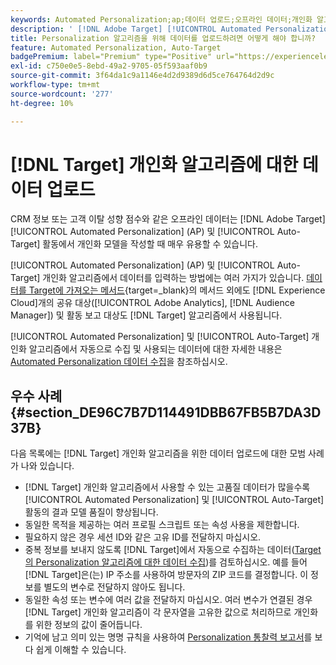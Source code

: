 ```yaml
---
keywords: Automated Personalization;ap;데이터 업로드;오프라인 데이터;개인화 알고리즘;자동 타겟;자동 타겟;우수 사례
description: ' [!DNL Adobe Target] [!UICONTROL Automated Personalization] (AP) 및 [!UICONTROL Auto-Target] 활동에서 개인화 모델을 만들 때 오프라인 데이터를 업로드하는 방법을 알아봅니다.'
title: Personalization 알고리즘을 위해 데이터를 업로드하려면 어떻게 해야 합니까?
feature: Automated Personalization, Auto-Target
badgePremium: label="Premium" type="Positive" url="https://experienceleague.adobe.com/docs/target/using/introduction/intro.html?lang=en#premium newtab=true" tooltip="Target Premium에 포함된 내용을 확인합니다."
exl-id: c750e0e5-8ebd-49a2-9705-05f593aaf0b9
source-git-commit: 3f64da1c9a1146e4d2d9389d6d5ce764764d2d9c
workflow-type: tm+mt
source-wordcount: '277'
ht-degree: 10%

---
```


# [!DNL Target] 개인화 알고리즘에 대한 데이터 업로드

CRM 정보 또는 고객 이탈 성향 점수와 같은 오프라인 데이터는 [!DNL Adobe Target] [!UICONTROL Automated Personalization] (AP) 및 [!UICONTROL Auto-Target] 활동에서 개인화 모델을 작성할 때 매우 유용할 수 있습니다.

[!UICONTROL Automated Personalization] (AP) 및 [!UICONTROL Auto-Target] 개인화 알고리즘에서 데이터를 입력하는 방법에는 여러 가지가 있습니다. [데이터를 Target에 가져오는 메서드](https://experienceleague.adobe.com/docs/target-dev/developer/implementation/methods/methods-to-get-data-into-target.html){target=_blank}의 메서드 외에도 [!DNL Experience Cloud]개의 공유 대상([!UICONTROL Adobe Analytics], [!DNL Audience Manager]) 및 활동 보고 대상도 [!DNL Target] 알고리즘에서 사용됩니다.

[!UICONTROL Automated Personalization] 및 [!UICONTROL Auto-Target] 개인화 알고리즘에서 자동으로 수집 및 사용되는 데이터에 대한 자세한 내용은 [Automated Personalization 데이터 수집](/help/main/c-activities/t-automated-personalization/ap-data.md)을 참조하십시오.

## 우수 사례 {#section_DE96C7B7D114491DBB67FB5B7DA3D37B}

다음 목록에는 [!DNL Target] 개인화 알고리즘을 위한 데이터 업로드에 대한 모범 사례가 나와 있습니다.

* [!DNL Target] 개인화 알고리즘에서 사용할 수 있는 고품질 데이터가 많을수록 [!UICONTROL Automated Personalization] 및 [!UICONTROL Auto-Target] 활동의 결과 모델 품질이 향상됩니다.
* 동일한 목적을 제공하는 여러 프로필 스크립트 또는 속성 사용을 제한합니다.
* 필요하지 않은 경우 세션 ID와 같은 고유 ID를 전달하지 마십시오.
* 중복 정보를 보내지 않도록 [!DNL Target]에서 자동으로 수집하는 데이터([Target의 Personalization 알고리즘에 대한 데이터 수집](/help/main/c-activities/t-automated-personalization/ap-data.md))를 검토하십시오. 예를 들어 [!DNL Target]은(는) IP 주소를 사용하여 방문자의 ZIP 코드를 결정합니다. 이 정보를 별도의 변수로 전달하지 않아도 됩니다.
* 동일한 속성 또는 변수에 여러 값을 전달하지 마십시오. 여러 변수가 연결된 경우 [!DNL Target] 개인화 알고리즘이 각 문자열을 고유한 값으로 처리하므로 개인화를 위한 정보의 값이 줄어듭니다.
* 기억에 남고 의미 있는 명명 규칙을 사용하여 [Personalization 통찰력 보고서](/help/main/c-reports/c-personalization-insights-reports/personalization-insights-reports.md#concept_A897070E1EDC403EB84CFB7A6ECAD767)를 보다 쉽게 이해할 수 있습니다.
